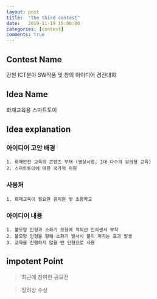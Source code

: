 ```yaml
---
layout: post
title:  "The third contest"
date:   2019-11-19 15:00:00
categories: [contest]
comments: true
---
```

## Contest Name
강원 ICT분야 SW작품 및 창의 아이디어 경진대회

## Idea Name
화재교육용 스마트토이

## Idea explanation

### 아이디어 고안 배경
	1. 화재안전 교육의 콘텐츠 부재 (영상시청, 1대 다수의 강의형 교육)
	2. 스마트토이에 대한 국가적 지원
	
### 사용처
	1. 화재교육이 필요한 유치원 및 초등학교

### 아이디어 내용
	1. 불모양 인형과 소화기 모형에 적외선 인식센서 부착
	2. 불모양 인형을 향해 소화기 발사시 불이 꺼지는 효과 발생
	3. 교육을 진행하지 않을 땐 인형으로 사용

## impotent Point
> 최근에 참여한 공모전 
	
> 장려상 수상